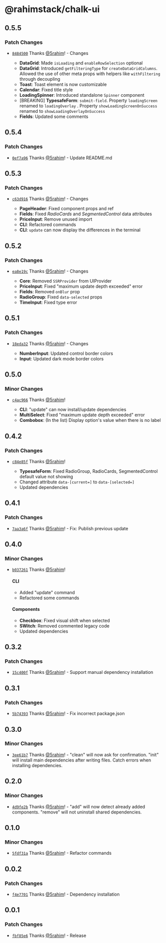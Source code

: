 # @rahimstack/chalk-ui

## 0.5.5

### Patch Changes

- [`8484500`](https://github.com/5rahim/chalk-ui/commit/8484500c4bfc26067b0c67880377f451e90c9c67) Thanks [@5rahim](https://github.com/5rahim)! - Changes

  - **DataGrid**: Made `isLoading` and `enableRowSelection` optional
  - **DataGrid**: Introduced `getFilteringType` for `createDataGridColumns`. Allowed the use of other meta props with
    helpers like `withFiltering` through decoupling
  - **Toast**: Toast element is now customizable
  - **Calendar**: Fixed title style
  - **LoadingSpinner**: Introduced standalone `Spinner` component
  - [BREAKING] **TypesafeForm**: `submit-field`. Property `loadingScreen` renamed to `loadingOverlay` .
    Property `showLoadingScreenOnSuccess` renamed to `showLoadingOverlayOnSuccess`
  - **Fields**: Updated some comments

## 0.5.4

### Patch Changes

- [`0ef7a96`](https://github.com/5rahim/chalk-ui/commit/0ef7a96ad41fcc7eb2b1dbad10653e9fbb9da328) Thanks [@5rahim](https://github.com/5rahim)! - Update README.md

## 0.5.3

### Patch Changes

- [`c63d916`](https://github.com/5rahim/chalk-ui/commit/c63d91679d9d25cb60396c830c6ca431f0cb8798) Thanks [@5rahim](https://github.com/5rahim)! - Changes

  - **PageHeader**: Fixed component props and ref
  - **Fields**: Fixed _RadioCards_ and _SegmentedControl_ data attributes
  - **PriceInput**: Remove unused import
  - **CLI**: Refactored commands
  - **CLI**: `update` can now display the differences in the terminal

## 0.5.2

### Patch Changes

- [`ea8e19c`](https://github.com/5rahim/chalk-ui/commit/ea8e19c493c9aa6f6a1d95e86c3b96c6a4d094ce) Thanks [@5rahim](https://github.com/5rahim)! - Changes

  - **Core**: Removed `SSRProvider` from UIProvider
  - **PriceInput**: Fixed "maximum update depth exceeded" error
  - **Fields**: Removed `onBlur` prop
  - **RadioGroup**: Fixed `data-selected` props
  - **TimeInput**: Fixed type error

## 0.5.1

### Patch Changes

- [`18eda32`](https://github.com/5rahim/chalk-ui/commit/18eda32b611989c597183b8d6f86e28047da4b1c) Thanks [@5rahim](https://github.com/5rahim)! - Changes

  - **NumberInput**: Updated control border colors
  - **Input**: Updated dark mode border colors

## 0.5.0

### Minor Changes

- [`c4ac966`](https://github.com/5rahim/chalk-ui/commit/c4ac966a7281d07cba276c1db1ec87010d13a4c8) Thanks [@5rahim](https://github.com/5rahim)!

  - **CLI**: "update" can now install/update dependencies
  - **MultiSelect**: Fixed "maximum update depth exceeded" error
  - **Combobox**: (In the list) Display option's value when there is no label

## 0.4.2

### Patch Changes

- [`c84e85f`](https://github.com/5rahim/chalk-ui/commit/c84e85fda32fdc5c3c81379d2495b13478720682) Thanks [@5rahim](https://github.com/5rahim)!

  - **TypesafeForm**: Fixed RadioGroup, RadioCards, SegmentedControl default value not showing
  - Changed attribute `data-[current=]` to `data-[selected=]`
  - Updated dependencies

## 0.4.1

### Patch Changes

- [`7aa3a6f`](https://github.com/5rahim/chalk-ui/commit/7aa3a6faad5ebbdf6ab7eac38a7eaf7a196ff3be) Thanks [@5rahim](https://github.com/5rahim)! - Fix: Publish previous update

## 0.4.0

### Minor Changes

- [`b037261`](https://github.com/5rahim/chalk-ui/commit/b037261f583c1c74ca945a1dd5ce27e0e492d0df) Thanks [@5rahim](https://github.com/5rahim)!

  #### CLI

  - Added "update" command
  - Refactored some commands

  #### Components

  - **Checkbox**: Fixed visual shift when selected
  - **SWitch**: Removed commented legacy code
  - Updated dependencies

## 0.3.2

### Patch Changes

- [`15c400f`](https://github.com/5rahim/chalk-ui/commit/15c400f09c24d85bd841d20b53a2af5bd91ae53e) Thanks [@5rahim](https://github.com/5rahim)! - Support manual dependency installation

## 0.3.1

### Patch Changes

- [`5b74393`](https://github.com/5rahim/chalk-ui/commit/5b7439321e49f9237bd1dc26f590792e9829a5b6) Thanks [@5rahim](https://github.com/5rahim)! - Fix incorrect package.json

## 0.3.0

### Minor Changes

- [`3ee61b7`](https://github.com/5rahim/chalk-ui/commit/3ee61b76a9268dcd31a1f616b5a962702170ba4a) Thanks [@5rahim](https://github.com/5rahim)! - "clean" will now ask for confirmation. "init" will install main dependencies after writing files. Catch errors when
  installing dependencies.

## 0.2.0

### Minor Changes

- [`4d9fe2b`](https://github.com/5rahim/chalk-ui/commit/4d9fe2ba05bb5217e687f6faaf6fdc30b5770c8c) Thanks [@5rahim](https://github.com/5rahim)! - "add" will now detect already added components. "remove" will not uninstall shared dependencies.

## 0.1.0

### Minor Changes

- [`5fdf31a`](https://github.com/5rahim/chalk-ui/commit/5fdf31af911479f40c736dd72785191f9a1e5f62) Thanks [@5rahim](https://github.com/5rahim)! - Refactor commands

## 0.0.2

### Patch Changes

- [`f4e7701`](https://github.com/5rahim/chalk-ui/commit/f4e770198065be2ea0d7c9991fa7a5f7c5ff8f8b) Thanks [@5rahim](https://github.com/5rahim)! - Dependency installation

## 0.0.1

### Patch Changes

- [`fbf85e6`](https://github.com/5rahim/chalk-ui/commit/fbf85e6b5f68ec7bbe5abcd9002fcf595c3aa9e9) Thanks [@5rahim](https://github.com/5rahim)! - Release
